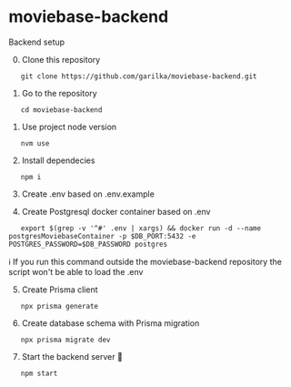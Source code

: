 # moviebase-backend

Backend setup

0. Clone this repository

```
   git clone https://github.com/garilka/moviebase-backend.git
```

1. Go to the repository

```
   cd moviebase-backend
```

1. Use project node version

```
   nvm use
```

2. Install dependecies

```
   npm i
```

3. Create .env based on .env.example

4. Create Postgresql docker container based on .env

```
   export $(grep -v '^#' .env | xargs) && docker run -d --name postgresMoviebaseContainer -p $DB_PORT:5432 -e POSTGRES_PASSWORD=$DB_PASSWORD postgres
```

ℹ️ If you run this command outside the moviebase-backend repository the script won't be able to load the .env

5. Create Prisma client

```
   npx prisma generate
```

6. Create database schema with Prisma migration

```
   npx prisma migrate dev
```

7. Start the backend server 🚀

```
   npm start
```
